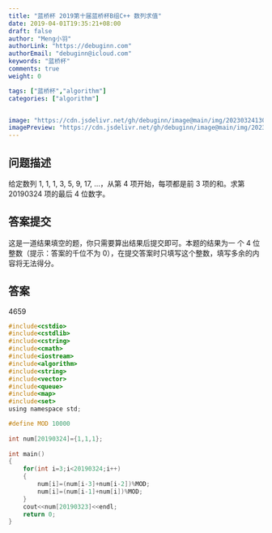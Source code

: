 ```yaml
---
title: "蓝桥杯 2019第十届蓝桥杯B组C++ 数列求值"
date: 2019-04-01T19:35:21+08:00
draft: false
author: "Meng小羽"
authorLink: "https://debuginn.com"
authorEmail: "debuginn@icloud.com"
keywords: "蓝桥杯"
comments: true
weight: 0

tags: ["蓝桥杯","algorithm"]
categories: ["algorithm"]


image: "https://cdn.jsdelivr.net/gh/debuginn/image@main/img/202303241303887.jpg"
imagePreview: "https://cdn.jsdelivr.net/gh/debuginn/image@main/img/202303241303887.jpg"
---
```


## 问题描述

给定数列 1, 1, 1, 3, 5, 9, 17, …，从第 4 项开始，每项都是前 3 项的和。求第 20190324 项的最后 4 位数字。

## 答案提交

这是一道结果填空的题，你只需要算出结果后提交即可。本题的结果为一 个 4 位整数（提示：答案的千位不为 0），在提交答案时只填写这个整数，填写多余的内容将无法得分。

## 答案

4659

```c
#include<cstdio>
#include<cstdlib>
#include<cstring>
#include<cmath>
#include<iostream>
#include<algorithm>
#include<string>
#include<vector>
#include<queue>
#include<map>
#include<set>
using namespace std;

#define MOD 10000
 
int num[20190324]={1,1,1};
 
int main()
{
	for(int i=3;i<20190324;i++)
	{
		num[i]=(num[i-3]+num[i-2])%MOD;
		num[i]=(num[i-1]+num[i])%MOD; 
	}
	cout<<num[20190323]<<endl;
	return 0;
}
```
